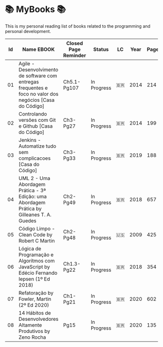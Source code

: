 # 📚 MyBooks 📚

This is my personal reading list of books related to the programming and personal development.

| Id  | Name EBOOK | Closed Page Reminder | Status | LC  | Year | Pages | Link  | 
| --- | ---------- | -------------------- | ------ | --- | ---- | ----- | ----- | 
| 01 | Agile - Desenvolvimento de software com entregas frequentes e foco no valor dos negócios [Casa do Código] | Ch5.1-Pg107 | In Progress | 🇧🇷 | 2014 | 214 | [Link](https://www.amazon.com.br/Agile-Desenvolvimento-software-entregas-frequentes-ebook/dp/B00VABA98G) | 
| 02  | Controlando versões com Git e Github [Casa do Código] | Ch3-Pg27 | In Progress | 🇧🇷  | 2014 | 199   | [Link](https://www.amazon.com.br/Controlando-Vers%C3%B5es-com-Git-GitHub/dp/8566250532)  |
| 03  | Jenkins - Automatize tudo sem complicacoes [Casa do Código]   | Ch3-Pg33   | In Progress | 🇧🇷  | 2019 | 188   | [Link](https://www.casadocodigo.com.br/products/livro-jenkins) |
| 04  | UML 2 - Uma Abordagem Prática - 3ª Edição: uma Abordagem Prática by Gilleanes T. A. Guedes  | Ch2-Pg49  | In Progress | 🇧🇷  | 2018 | 657 | [Link](https://www.amazon.com.br/UML-2-Uma-Abordagem-Pr%C3%A1tica/dp/8575226460) |
| 05  | Código Limpo - Clean Code by Robert C Martin   | Ch2-Pg48 | In Progress   | 🇺🇸  | 2009 | 425   | [Link](https://www.amazon.com.br/C%C3%B3digo-limpo-Robert-C-Martin/dp/8576082675/)  |
| 06 | Lógica de Programação e Algorítmos com JavaScript by Edécio Fernando Iepsen (1º Ed 2018)  | Ch1.3-Pg22 | In Progress  | 🇧🇷  | 2018 | 354  | [Link](https://www.amazon.com.br/L%C3%B3gica-Programa%C3%A7%C3%A3o-Algoritmos-com-JavaScript-ebook/dp/B09VR2SVR7/) |
| 07 | Refatoração by Fowler, Martin (2º Ed 2020) | Ch1-Pg21 | In Progress | 🇧🇷  | 2020 |  602 | [Link](https://www.amazon.com.br/Refatora%C3%A7%C3%A3o-Aperfei%C3%A7oando-design-c%C3%B3digos-existentes-ebook/dp/B087N8LKYB) |
| 08  | 14 Hábitos de Desenvolvedores Altamente Produtivos by Zeno Rocha | Pg15 | In Progress | 🇧🇷  | 2020 | 135   | [Link](https://www.amazon.com.br/14-H%C3%A1bitos-de-Desenvolvedores-Altamente-Produtivos/dp/B08BF7PZZX/) |

<!--



| 14  | MundoJ Orientação a Objetos                                                              | ❌                   | To Do       | 🇧🇷  | 2014 | 82    | [Link](https://www.casadocodigo.com.br/products/livro-mundoj-orientacao-objetos)                                     |
| 15  | NoSQL Como armazenar os dados de uma aplicação moderna                                   | ❌                   | To Do       | 🇧🇷  | 2016 | 223   | [Link](https://www.amazon.com.br/NoSQL-armazenar-dados-aplica%C3%A7%C3%A3o-moderna-ebook/dp/B01J0HMMC2)              |
| 16  | Node.js Aplicações web real-time com Node.js                                             | ❌                   | To Do       | 🇧🇷  | 2014 | 216   | [Link](https://www.amazon.com.br/Aplica%C3%A7%C3%B5es-web-real-time-com-Node-js-ebook/dp/B00VAB1HZA)                 |
| 17  | Orientação a Objetos Aprenda seus conceitos ...                                          | ❌                   | To Do       | 🇧🇷  | 2016 | 379   | [Link](https://www.amazon.com.br/Orienta%C3%A7%C3%A3o-Objetos-Aprenda-conceitos-aplicabilidades-ebook/dp/B01LXHG8HX) |
| 18  | Orientação a Objetos e SOLID para Ninjas                                                 | ❌                   | To Do       | 🇧🇷  | 2015 | 176   | [Link](https://www.amazon.com.br/Orienta%C3%A7%C3%A3o-Objetos-SOLID-para-Ninjas-ebook/dp/B019OU0G5U)                 |
| 19  | PLSQL Domine a linguagem do banco de dados Oracle                                        | ❌                   | To Do       | 🇧🇷  | 2015 | 508   | [Link](https://www.amazon.com.br/PL-SQL-Domine-linguagem-Oracle-ebook/dp/B019P9OIMM)                                 |
| 20  | PostgreSQL Banco de dados para aplicações web modernas                                   | ❌                   | To Do       | 🇧🇷  | 2017 | 220   | [Link](https://www.amazon.com.br/Postgresql-Banco-Dados-Aplicacoes-Modernas/dp/8555192552)                           |
| 21  | SQL Uma abordagem para bancos de dados Oracle                                            | ❌                   | To Do       | 🇧🇷  | 2014 | 357   | [Link](https://www.amazon.com.br/SQL-Abordagem-Banco-Dados-Oracle/dp/855519055X)                                     |
| 22  | Scrum 360 Um guia completo e prático de agilidade                                        | ❌                   | To Do       | 🇧🇷  | 2015 | 205   | [Link](https://www.amazon.com.br/Scrum-360-completo-pr%C3%A1tico-agilidade-ebook/dp/B019P9O0EI)                      |
| 23  | Scrum Gestão Ágil para Projetos de Sucesso                                               | ❌                   | To Do       | 🇧🇷  | 2014 | 372   | [Link](https://www.amazon.com.br/Scrum-Gest%C3%A3o-%C3%A1gil-projetos-sucesso-ebook/dp/B00VAB1GSS)                   |
| 24  | Test-Driven Development Teste e Design no Mundo Real com .NET                            | ❌                   | To Do       | 🇧🇷  | 2013 | 187   | [Link](https://www.amazon.com.br/Test-driven-Development-Teste-Design-Mundo/dp/8566250257)                           |
| 25  | Test-Driven Development Teste e Design no Mundo Real com Java                            | ❌                   | To Do       | 🇧🇷  | 2014 | 215   | [Link](https://www.amazon.com.br/Test-Driven-Development-Teste-Design-Mundo-ebook/dp/B00WKMN24W)                     |
| 26  | Testes Automatizados de Software Um guia prático                                         | ❌                   | To Do       | 🇧🇷  | 2015 | 208   | [Link](https://www.amazon.com.br/Testes-automatizados-software-guia-pr%C3%A1tico-ebook/dp/B019P83CAC)                |
| 27  | Um guia completo e prático de agilidade SCRUM 360                                        | ❌                   | To Do       | 🇧🇷  | 2015 | 205   | [Link](https://www.amazon.com.br/Scrum-360-completo-pr%C3%A1tico-agilidade-ebook/dp/B019P9O0EI)                      |
| 28  | Web Services REST com ASP .NET Web API e Windows Azure                                   | ❌                   | To Do       | 🇧🇷  | 2016 | 166   | [Link](https://www.amazon.com.br/Services-REST-NET-Windows-Azure-ebook/dp/B01FR2NUSO)                                |
| 29  | eXtreme Programming - Práticas desenvolvimento ágil de Sw.                               | ❌                   | To Do       | 🇧🇷  | 2015 | 168   | [Link](https://www.amazon.com.br/eXtreme-Programming-Pr%C3%A1ticas-desenvolvimento-software-ebook/dp/B019NG6I9S)     |
| 30  | Java - Como Programar [10ª Ed][deitel & deitel][2016]                                    | Ch1[ok]              | In Progress | 🇧🇷  | 2016 | 970   | [Link](https://www.amazon.com.br/eXtreme-Programming-Pr%C3%A1ticas-desenvolvimento-software-ebook/dp/B019NG6I9S)     |

| 32  | Engenharia de Software - Ian Sommerville - 9ed - 2011                                    | ❌                   | To Do       | 🇺🇸  |
| 33  | Enhenharia de Software - Uma Aborgagem Profissional -8ed- 2016                           | ❌                   | To Do       | 🇺🇸  |
| 34  | JavaScript: The Definitive Guide, 6E - 2011                                              | ❌                   | To Do       | 🇺🇸  |
| 35  | Learning react - modern patterns developing - 2nd                                        | ❌                   | To Do       | 🇺🇸  |
| 36  | Practical Enterprise React 2021                                                          | ❌                   | To Do       | 🇺🇸  |
-->
